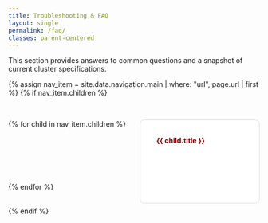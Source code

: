 ```yaml
---
title: Troubleshooting & FAQ
layout: single
permalink: /faq/
classes: parent-centered
---
```


This section provides answers to common questions and a snapshot of current cluster specifications.

<style>
.tile-grid {
  display: grid;
  grid-template-columns: repeat(3, 1fr);
  gap: 1.5rem;
  padding: 2rem 0;
  list-style: none;
  margin: 0;
}

@media (max-width: 1024px) {
  .tile-grid { grid-template-columns: repeat(2, 1fr); }
}
@media (max-width: 600px) {
  .tile-grid { grid-template-columns: 1fr; }
}

.tile {
  display: block;
  padding: 2rem;
  border: 1px solid #ddd;
  border-radius: 8px;
  text-decoration: none;
  color: inherit;
  background-color: #fff;
  transition: transform 0.2s, box-shadow 0.2s;
  height: 100%;
}
.tile:hover {
  transform: translateY(-5px);
  box-shadow: 0 4px 12px rgba(0,0,0,0.1);
  text-decoration: none;
}
.tile h4 { margin-top: 0; color: #800000; }
</style>

{% assign nav_item = site.data.navigation.main | where: "url", page.url | first %}
{% if nav_item.children %}
<div class="tile-grid">
  {% for child in nav_item.children %}
    <a href="{{ child.url | relative_url }}" class="tile">
      <h4>{{ child.title }}</h4>
    </a>
  {% endfor %}
</div>
{% endif %}



